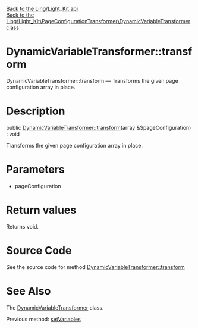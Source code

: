 [Back to the Ling/Light_Kit api](https://github.com/lingtalfi/Light_Kit/blob/master/doc/api/Ling/Light_Kit.md)<br>
[Back to the Ling\Light_Kit\PageConfigurationTransformer\DynamicVariableTransformer class](https://github.com/lingtalfi/Light_Kit/blob/master/doc/api/Ling/Light_Kit/PageConfigurationTransformer/DynamicVariableTransformer.md)


DynamicVariableTransformer::transform
================



DynamicVariableTransformer::transform — Transforms the given page configuration array in place.




Description
================


public [DynamicVariableTransformer::transform](https://github.com/lingtalfi/Light_Kit/blob/master/doc/api/Ling/Light_Kit/PageConfigurationTransformer/DynamicVariableTransformer/transform.md)(array &$pageConfiguration) : void




Transforms the given page configuration array in place.




Parameters
================


- pageConfiguration

    


Return values
================

Returns void.








Source Code
===========
See the source code for method [DynamicVariableTransformer::transform](https://github.com/lingtalfi/Light_Kit/blob/master/PageConfigurationTransformer/DynamicVariableTransformer.php#L116-L122)


See Also
================

The [DynamicVariableTransformer](https://github.com/lingtalfi/Light_Kit/blob/master/doc/api/Ling/Light_Kit/PageConfigurationTransformer/DynamicVariableTransformer.md) class.

Previous method: [setVariables](https://github.com/lingtalfi/Light_Kit/blob/master/doc/api/Ling/Light_Kit/PageConfigurationTransformer/DynamicVariableTransformer/setVariables.md)<br>

